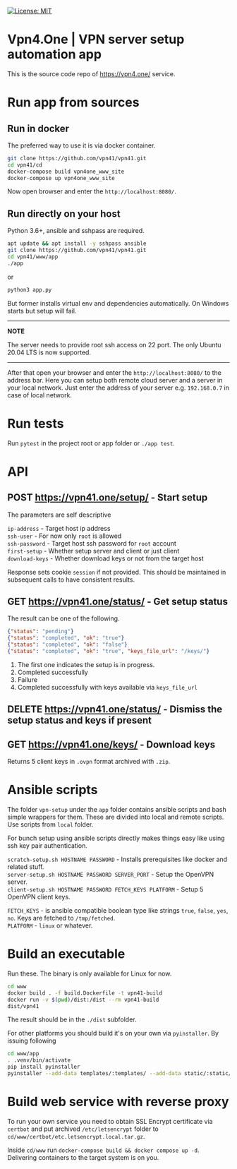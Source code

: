 [![License: MIT](https://img.shields.io/badge/License-MIT-blue.svg)](https://opensource.org/licenses/MIT)

# Vpn4.One | VPN server setup automation app

This is the source code repo of https://vpn4.one/ service. 

# Run app from sources

## Run in docker   

The preferred way to use it is via docker container.  
  
```bash
git clone https://github.com/vpn41/vpn41.git
cd vpn41/cd
docker-compose build vpn4one_www_site
docker-compose up vpn4one_www_site
```

Now open browser and enter the `http://localhost:8080/`.

## Run directly on your host 

Python 3.6+, ansible and sshpass are required. 

```bash
apt update && apt install -y sshpass ansible
git clone https://github.com/vpn41/vpn41.git
cd vpn41/www/app
./app
```

or 

```bash
python3 app.py
```

But former installs virtual env and dependencies automatically. On Windows starts but setup will fail. 

---
**NOTE**

The server needs to provide root ssh access on 22 port. The only Ubuntu 20.04 LTS is now supported. 

---

After that open your browser and enter the `http://localhost:8080/` to the address bar. Here you can setup both remote cloud
server and a server in your local network. Just enter the address of your server e.g. `192.168.0.7` in case of local network. 

# Run tests

Run `pytest` in the project root or app folder or `./app test`.

# API
## POST https://vpn41.one/setup/ - Start setup 

The parameters are self descriptive 

`ip-address` - Target host ip address  
`ssh-user` - For now only `root` is allowed  
`ssh-password` - Target host ssh password for `root` account  
`first-setup` - Whether setup server and client or just client  
`download-keys` - Whether download keys or not from the target host

Response sets cookie `session` if not provided. This should be maintained in subsequent calls to have consistent results.

## GET https://vpn41.one/status/ - Get setup status

The result can be one of the following.

```json
{"status": "pending"}
{"status": "completed", "ok": "true"}
{"status": "completed", "ok": "false"}
{"status": "completed", "ok": "true", "keys_file_url": "/keys/"}
```

1. The first one indicates the setup is in progress.
2. Completed successfully 
3. Failure
4. Completed successfully with keys available via `keys_file_url`

## DELETE https://vpn41.one/status/ - Dismiss the setup status and keys if present 

## GET https://vpn41.one/keys/ - Download keys

Returns 5 client keys in `.ovpn` format archived with `.zip`.   

# Ansible scripts

The folder `vpn-setup` under the `app` folder contains ansible scripts and bash simple wrappers for them. These are divided into
local and remote scripts. Use scripts from `local` folder. 

For bunch setup using ansible scripts directly makes things easy like using ssh key pair authentication. 

`scratch-setup.sh HOSTNAME PASSWORD` - Installs prerequisites like docker and related stuff.  
`server-setup.sh HOSTNAME PASSWORD SERVER_PORT` - Setup the OpenVPN server.  
`client-setup.sh HOSTNAME PASSWORD FETCH_KEYS PLATFORM` - Setup 5 OpenVPN client keys.

`FETCH_KEYS` - is ansible compatible boolean type like strings `true`, `false`, `yes`, `no`. Keys are fetched to `/tmp/fetched`.  
`PLATFORM` - `linux` or whatever.

# Build an executable 

Run these. The binary is only available for Linux for now.

```bash
cd www
docker build . -f build.Dockerfile -t vpn41-build
docker run -v $(pwd)/dist:/dist --rm vpn41-build
dist/vpn41 
```

The result should be in the `./dist` subfolder.  

For other platforms you should build it's on your own via `pyinstaller`. By issuing following
 
```bash
cd www/app
. .venv/bin/activate
pip install pyinstaller
pyinstaller --add-data templates/:templates/ --add-data static/:static/ --add-data vpn-setup/:vpn-setup/ --onefile app.py --name vpn41
```

# Build web service with reverse proxy
 
To run your own service you need to obtain SSL Encrypt certificate via `certbot` and 
put archived `/etc/letsencrypt` folder to `cd/www/certbot/etc.letsencrypt.local.tar.gz`. 

Inside `cd/www` run `docker-compose build && docker compose up -d`. 
Delivering containers to the target system is on you.   

